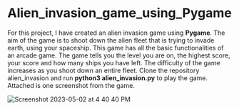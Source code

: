 # Alien_invasion_game_using_Pygame

For this project, I have created an alien invasion game using **Pygame**. The aim of the game is to shoot down the alien fleet that is trying to invade earth, using your spaceship. This game has all the basic functionalities of an arcade game. The game tells you the level you are on, the highest score, your score and how many ships you have left. The difficulty of the game increases as you shoot down an entire fleet. Clone the repository alien_invasion and run **python3 alien_invasion.py** to play the game. Attached is one screenshot from the game.

![Screenshot 2023-05-02 at 4 40 40 PM](https://user-images.githubusercontent.com/69361645/235780984-7cd49a2b-4913-428e-83aa-6d41139e8b3f.png)
